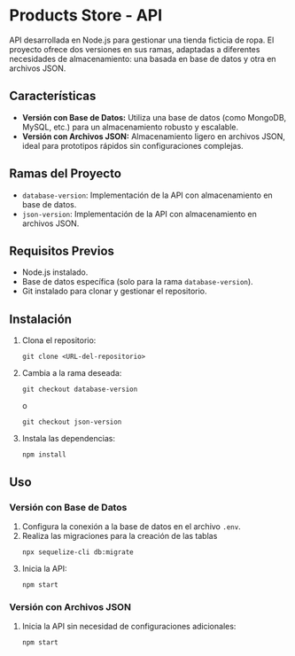 

<h1>Products Store - API</h1>

<p>
    API desarrollada en Node.js para gestionar una tienda ficticia de ropa. El proyecto ofrece dos versiones en sus ramas, adaptadas a diferentes necesidades de almacenamiento: una basada en base de datos y otra en archivos JSON.
</p>

<h2>Características</h2>
<ul>
    <li><strong>Versión con Base de Datos:</strong> Utiliza una base de datos (como MongoDB, MySQL, etc.) para un almacenamiento robusto y escalable.</li>
    <li><strong>Versión con Archivos JSON:</strong> Almacenamiento ligero en archivos JSON, ideal para prototipos rápidos sin configuraciones complejas.</li>
</ul>

<h2>Ramas del Proyecto</h2>
<ul>
    <li><code>database-version</code>: Implementación de la API con almacenamiento en base de datos.</li>
    <li><code>json-version</code>: Implementación de la API con almacenamiento en archivos JSON.</li>
</ul>

<h2>Requisitos Previos</h2>
<ul>
    <li>Node.js instalado.</li>
    <li>Base de datos específica (solo para la rama <code>database-version</code>).</li>
    <li>Git instalado para clonar y gestionar el repositorio.</li>
</ul>

<h2>Instalación</h2>
<ol>
    <li>Clona el repositorio:</li>
    <pre><code>git clone &lt;URL-del-repositorio&gt;</code></pre>
    <li>Cambia a la rama deseada:</li>
    <pre><code>git checkout database-version</code></pre>
    <p>o</p>
    <pre><code>git checkout json-version</code></pre>
    <li>Instala las dependencias:</li>
    <pre><code>npm install</code></pre>
</ol>

<h2>Uso</h2>

<h3>Versión con Base de Datos</h3>
<ol>
    <li>Configura la conexión a la base de datos en el archivo <code>.env</code>.</li>
    <li>Realiza las migraciones para la creación de las tablas</li>
    <pre><code>npx sequelize-cli db:migrate</code></pre>
    <li>Inicia la API:</li>
    <pre><code>npm start</code></pre>
</ol>

<h3>Versión con Archivos JSON</h3>
<ol>
    <li>Inicia la API sin necesidad de configuraciones adicionales:</li>
    <pre><code>npm start</code></pre>
</ol>



